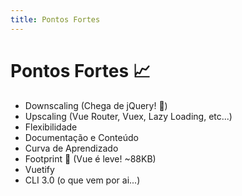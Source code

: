 ```yaml
---
title: Pontos Fortes
---
```


# Pontos Fortes :chart_with_upwards_trend:

- Downscaling (Chega de jQuery! :wave:)
- Upscaling (Vue Router, Vuex, Lazy Loading, etc...)
- Flexibilidade
- Documentação e Conteúdo
- Curva de Aprendizado
- Footprint :footprints: (Vue é leve! ~88KB)
- Vuetify
- CLI 3.0 (o que vem por ai...)
